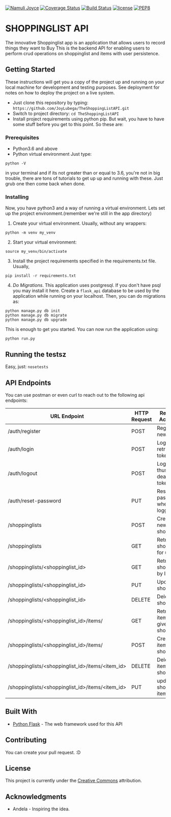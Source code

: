 
[![Namuli Joyce](https://img.shields.io/badge/Namuli%20Joyce-ShoppingListAPI-green.svg)]()
[![Coverage Status](https://coveralls.io/repos/github/JoyLubega/TheShoppingListAPI/badge.svg?branch=develop)](https://coveralls.io/github/JoyLubega/TheShoppingListAPI?branch=develop)
[![Build Status](https://travis-ci.org/JoyLubega/TheShoppingListAPI.svg?branch=develop)](https://travis-ci.org/JoyLubega/TheShoppingListAPI)
[![license](https://img.shields.io/github/license/mashape/apistatus.svg)]()
[![PEP8](https://img.shields.io/badge/code%20style-pep8-orange.svg)](https://www.python.org/dev/peps/pep-0008/)

# SHOPPINGLIST API

The innovative Shoppinglist app is an application that allows users  to record things they want to Buy  This is the backend API for enabling users to perform crud operations on shoppinglist and items with user persistence.

## Getting Started

These instructions will get you a copy of the project up and running on your local machine for development and testing purposes. See deployment for notes on how to deploy the project on a live system.
- Just clone this repository by typing: `https://github.com/JoyLubega/TheShoppingListAPI.git`
- Switch to project directory: `cd TheShoppingListAPI`
- Install project requirements using python pip. But wait, you have to have some stuff before you get to this point. So these are:

### Prerequisites

- Python3.6 and above
- Python virtual environment
Just type:
```
python -V
```
in your terminal and if its not greater than or equal to 3.6, you're not in big trouble, there are tons of tutorials to get up up and running with these. Just grub one then come back when done.

### Installing

Now, you have python3 and a way of running a virtual environment. Lets set up the project environment.(remember we're still in the app directory)

1. Create your virtual environment. Usually, without any wrappers:
```
python -m venv my_venv
```
2. Start your virtual environment:
```
source my_venv/bin/activate
```
3. Install the project requirements specified in the requirements.txt file. Usually,
```
pip install -r requirements.txt
```
4. *Do Migrations*. This application uses postgresql. If you don't have psql you may install it here.
Create a `flask_api` database to be used by the application while running on your localhost.
Then, you can do migrations as:
```
python manage.py db init
python manage.py db migrate
python manage.py db upgrade
```

This is enough to get you started.
You can now run the application using:

`python run.py`

    
## Running the testsz

Easy, just: `nosetests`

## API Endpoints
You can use postman or even curl to reach out to the following api endpoints:

URL Endpoint	|               HTTP Request   | Resource Accessed | Access Type|
----------------|-----------------|-------------|------------------
/auth/register   |      POST	| Register a new user|publc
/auth/login	  |     POST	| Login and retrieve token|public
/auth/logout	  |     POST	| Logout and thus deactivate token|public
/auth/reset-password	  |     PUT	| Reset your password when logged in|private
/shoppinglists	              |      POST	|Create a new shoppinglist|private
/shoppinglists	              |      GET	|     Retrieve all shoppinglist for user|private
/shoppinglists/<shoppinglist_id>            |  	GET	    | Retrieve a shoppinglist by ID | private
/shoppinglists/<shoppinglist_id>	          |      PUT	|     Update a shoppinglist |private
/shoppinglists/<shoppinglist_id>	          |      DELETE	| Delete a shoppinglist |private
/shoppinglists/<shoppinglist_id>/items/  |           GET    |Retrive items in a given shoppinglist|private
/shoppinglists/<shoppinglist_id>/items/     |     POST	| Create items in a shoppinglist |private
/shoppinglists/<shoppinglist_id>/items/<item_id>|	DELETE	| Delete an item in a shoppinglis |prvate
/shoppinglists/<shoppinglist_id>/items/<item_id>|	PUT   	|update a shoppinglis item details |priate



## Built With

* [Python Flask](https://www.fullstackpython.com/flask.html) - The web framework used for this API

## Contributing

You can create your pull request. :D




## License

This project is currently under the [Creative Commons](https://creativecommons.org/) attribution.

## Acknowledgments

* Andela  - Inspiring the idea.